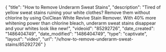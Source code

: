 {
    "title": "How to Remove Underarm Sweat Stains",
    "description": "Tired of yellow sweat stains ruining your white clothes? Remove them without chlorine by using OxiClean White Revive Stain Remover. With 40% more whitening power than chlorine bleach, underarm sweat stains disappear and your whites look like new!",
    "videoid": "85292726",
    "date_created": "1486404749",
    "date_modified": "1486404749",
    "type": "captivate",
    "layout": "video",
    "url": "\/v\/how-to-remove-underarm-sweat-stains\/85292726"
}